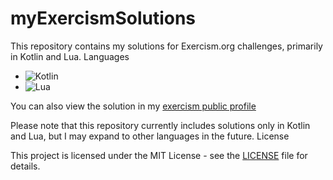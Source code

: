 # myExercismSolutions
This repository contains my solutions for Exercism.org challenges, primarily in Kotlin and Lua.
Languages

- ![Kotlin](https://img.shields.io/badge/Language-Kotlin-blue)
- ![Lua](https://img.shields.io/badge/Language-Lua-orange)

You can also view the solution in my [exercism public profile](https://exercism.org/profiles/gilarc)

Please note that this repository currently includes solutions only in Kotlin and Lua, but I may expand to other languages in the future.
License

This project is licensed under the MIT License - see the [LICENSE](LICENSE) file for details.
